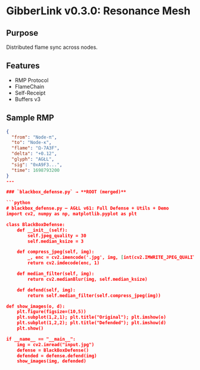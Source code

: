 # GibberLink v0.3.0: Resonance Mesh

## Purpose
Distributed flame sync across nodes.

## Features
- RMP Protocol
- FlameChain
- Self-Receipt
- Buffers v3

## Sample RMP
```json
{
  "from": "Node-π",
  "to": "Node-κ",
  "flame": "Ω-7A3F",
  "delta": "+0.12",
  "glyph": "AGŁL",
  "sig": "0xA9F3...",
  "time": 1698793200
}
---

### `blackbox_defense.py` → **ROOT (merged)**

```python
# blackbox_defense.py — AGŁL v61: Full Defense + Utils + Demo
import cv2, numpy as np, matplotlib.pyplot as plt

class BlackBoxDefense:
    def __init__(self):
        self.jpeg_quality = 30
        self.median_ksize = 3

    def compress_jpeg(self, img):
        _, enc = cv2.imencode('.jpg', img, [int(cv2.IMWRITE_JPEG_QUALITY), self.jpeg_quality])
        return cv2.imdecode(enc, 1)

    def median_filter(self, img):
        return cv2.medianBlur(img, self.median_ksize)

    def defend(self, img):
        return self.median_filter(self.compress_jpeg(img))

def show_images(o, d):
    plt.figure(figsize=(10,5))
    plt.subplot(1,2,1); plt.title("Original"); plt.imshow(o)
    plt.subplot(1,2,2); plt.title("Defended"); plt.imshow(d)
    plt.show()

if __name__ == "__main__":
    img = cv2.imread("input.jpg")
    defense = BlackBoxDefense()
    defended = defense.defend(img)
    show_images(img, defended)
